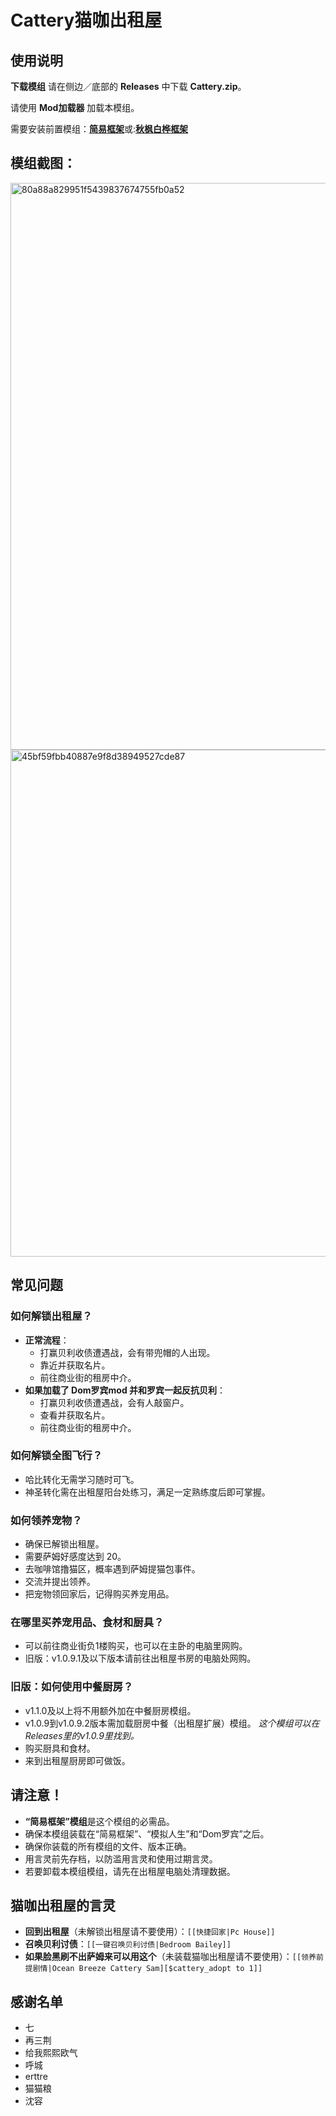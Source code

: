 # Cattery猫咖出租屋
## 使用说明

**下载模组** 请在侧边／底部的 **Releases** 中下载 **Cattery.zip**。

请使用 **Mod加载器** 加载本模组。

需要安装前置模组：[**简易框架**](https://github.com/emicoto/SCMLSimpleFramework)或:[**秋枫白桦框架**](https://github.com/MaplebirchLeaf/SCML-DOL-maplebirchframework)

## 模组截图：
<img width="549" height="907" alt="80a88a829951f5439837674755fb0a52" src="https://github.com/user-attachments/assets/10f70309-7e74-41ef-9dd7-c106b00b494c" />
<img width="513" height="811" alt="45bf59fbb40887e9f8d38949527cde87" src="https://github.com/user-attachments/assets/f9323c02-c847-442b-bf46-bcf02a84ee33" />

## 常见问题

### 如何解锁出租屋？
- **正常流程**：
  - 打赢贝利收债遭遇战，会有带兜帽的人出现。
  - 靠近并获取名片。
  - 前往商业街的租房中介。
- **如果加载了 Dom罗宾mod 并和罗宾一起反抗贝利**：
  - 打赢贝利收债遭遇战，会有人敲窗户。
  - 查看并获取名片。
  - 前往商业街的租房中介。
 
### 如何解锁全图飞行？
- 哈比转化无需学习随时可飞。
- 神圣转化需在出租屋阳台处练习，满足一定熟练度后即可掌握。

### 如何领养宠物？
- 确保已解锁出租屋。
- 需要萨姆好感度达到 20。
- 去咖啡馆撸猫区，概率遇到萨姆提猫包事件。
- 交流并提出领养。
- 把宠物领回家后，记得购买养宠用品。

### 在哪里买养宠用品、食材和厨具？
- 可以前往商业街负1楼购买，也可以在主卧的电脑里网购。
- 旧版：v1.0.9.1及以下版本请前往出租屋书房的电脑处网购。

### 旧版：如何使用中餐厨房？
- v1.1.0及以上将不用额外加在中餐厨房模组。
- v1.0.9到v1.0.9.2版本需加载厨房中餐（出租屋扩展）模组。
*这个模组可以在Releases里的v1.0.9里找到。*
- 购买厨具和食材。
- 来到出租屋厨房即可做饭。

## 请注意！
- **“简易框架”模组**是这个模组的必需品。
- 确保本模组装载在“简易框架”、“模拟人生”和“Dom罗宾”之后。
- 确保你装载的所有模组的文件、版本正确。
- 用言灵前先存档，以防滥用言灵和使用过期言灵。
- 若要卸载本模组模组，请先在出租屋电脑处清理数据。

## 猫咖出租屋的言灵
- **回到出租屋**（未解锁出租屋请不要使用）：`[[快捷回家|Pc House]]`
- **召唤贝利讨债**：`[[一键召唤贝利讨债|Bedroom Bailey]]`
- **如果脸黑刷不出萨姆来可以用这个**（未装载猫咖出租屋请不要使用）：`[[领养前提剧情|Ocean Breeze Cattery Sam][$cattery_adopt to 1]]`

## 感谢名单
- 七
- 再三荆
- 给我熙熙欧气
- 呼城
- erttre
- 猫猫粮
- 沈容

